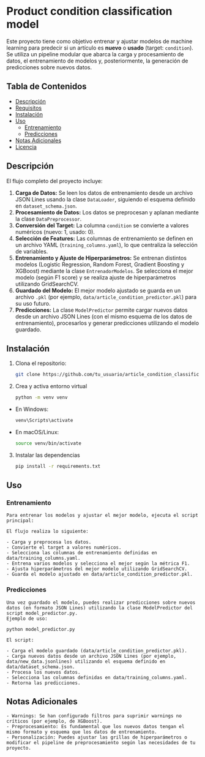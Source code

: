 # Product condition classification model

Este proyecto tiene como objetivo entrenar y ajustar modelos de machine learning para predecir si un artículo es **nuevo** o **usado** (target: `condition`). Se utiliza un pipeline modular que abarca la carga y procesamiento de datos, el entrenamiento de modelos y, posteriormente, la generación de predicciones sobre nuevos datos.

## Tabla de Contenidos

- [Descripción](#descripción)
- [Requisitos](#requisitos)
- [Instalación](#instalación)
- [Uso](#uso)
  - [Entrenamiento](#entrenamiento)
  - [Predicciones](#predicciones)
- [Notas Adicionales](#notas-adicionales)
- [Licencia](#licencia)

## Descripción

El flujo completo del proyecto incluye:

1. **Carga de Datos:** Se leen los datos de entrenamiento desde un archivo JSON Lines usando la clase `DataLoader`, siguiendo el esquema definido en `dataset_schema.json`.
2. **Procesamiento de Datos:** Los datos se preprocesan y aplanan mediante la clase `DataPreprocessor`.
3. **Conversión del Target:** La columna `condition` se convierte a valores numéricos (nuevo: 1, usado: 0).
4. **Selección de Features:** Las columnas de entrenamiento se definen en un archivo YAML (`training_columns.yaml`), lo que centraliza la selección de variables.
5. **Entrenamiento y Ajuste de Hiperparámetros:** Se entrenan distintos modelos (Logistic Regression, Random Forest, Gradient Boosting y XGBoost) mediante la clase `EntrenadorModelos`. Se selecciona el mejor modelo (según F1 score) y se realiza ajuste de hiperparámetros utilizando GridSearchCV.
6. **Guardado del Modelo:** El mejor modelo ajustado se guarda en un archivo `.pkl` (por ejemplo, `data/article_condition_predictor.pkl`) para su uso futuro.
7. **Predicciones:** La clase `ModelPredictor` permite cargar nuevos datos desde un archivo JSON Lines (con el mismo esquema de los datos de entrenamiento), procesarlos y generar predicciones utilizando el modelo guardado.

## Instalación

1. Clona el repositorio:
   ```bash
   git clone https://github.com/tu_usuario/article_condition_classification_meli.git

2. Crea y activa entorno virtual
   ```bash
   python -m venv venv
   
- En Windows:
  ```bash
  venv\Scripts\activate
  
- En macOS/Linux:
  ```bash
  source venv/bin/activate

3. Instalar las dependencias
   ```bash
   pip install -r requirements.txt

## Uso
### Entrenamiento
    Para entrenar los modelos y ajustar el mejor modelo, ejecuta el script principal:

    El flujo realiza lo siguiente:

    - Carga y preprocesa los datos.
    - Convierte el target a valores numéricos.
    - Selecciona las columnas de entrenamiento definidas en data/training_columns.yaml.
    - Entrena varios modelos y selecciona el mejor según la métrica F1.
    - Ajusta hiperparámetros del mejor modelo utilizando GridSearchCV.
    - Guarda el modelo ajustado en data/article_condition_predictor.pkl.

### Predicciones
    Una vez guardado el modelo, puedes realizar predicciones sobre nuevos datos (en formato JSON Lines) utilizando la clase ModelPredictor del script model_predictor.py.
    Ejemplo de uso:

    python model_predictor.py

    El script:

    - Carga el modelo guardado (data/article_condition_predictor.pkl).
    - Carga nuevos datos desde un archivo JSON Lines (por ejemplo, data/new_data.jsonlines) utilizando el esquema definido en data/dataset_schema.json.
    - Procesa los nuevos datos.
    - Selecciona las columnas definidas en data/training_columns.yaml.
    - Retorna las predicciones.
    
## Notas Adicionales
    - Warnings: Se han configurado filtros para suprimir warnings no críticos (por ejemplo, de XGBoost).
    - Preprocesamiento: Es fundamental que los nuevos datos tengan el mismo formato y esquema que los datos de entrenamiento.
    - Personalización: Puedes ajustar las grillas de hiperparámetros o modificar el pipeline de preprocesamiento según las necesidades de tu proyecto.
